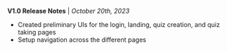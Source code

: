 **V1.0 Release Notes** | _October 20th, 2023_
- Created preliminary UIs for the login, landing, quiz creation, and quiz taking pages
- Setup navigation across the different pages